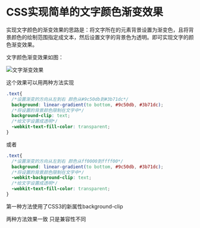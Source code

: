 # CSS实现简单的文字颜色渐变效果
实现文字颜色的渐变效果的思路是：将文字所在的元素背景设置为渐变色，且将背景颜色的绘制范围指定成文本，然后设置文字的背景色为透明。即可实现文字的颜色渐变效果。

文字颜色渐变效果如图：

![文字渐变效果](http://xduyg.top:3000/img/0/1.png)
 
这个效果可以用两种方法实现

```css
.text{
  /*设置渐变的方向从左到右 颜色从#9c50db到#3b71dc*/
  background: linear-gradient(to bottom, #9c50db, #3b71dc);
  /*将设置的背景颜色限制在文字中*/
  background-clip: text;
  /*给文字设置成透明*/
  -webkit-text-fill-color: transparent;
}
```

或者

```css
.text{
  /*设置渐变的方向从左到右 颜色从ff0000到ffff00*/
  background: linear-gradient(to bottom, #9c50db, #3b71dc);
  /*将设置的背景颜色限制在文字中*/
  -webkit-background-clip: text;
  /*给文字设置成透明*/
  -webkit-text-fill-color: transparent;
}
```

第一种方法使用了CSS3的新属性background-clip

两种方法效果一致 只是兼容性不同